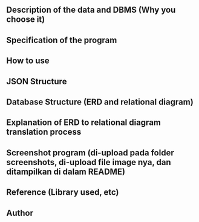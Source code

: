 ## Description of the data and DBMS (Why you choose it)
## Specification of the program
## How to use
## JSON Structure
## Database Structure (ERD and relational diagram)
## Explanation of ERD to relational diagram translation process
## Screenshot program (di-upload pada folder screenshots, di-upload file image nya, dan ditampilkan di dalam README)
## Reference (Library used, etc)
## Author